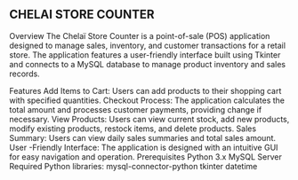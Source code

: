 ## CHELAI STORE COUNTER
Overview
The Chelaï Store Counter is a point-of-sale (POS) application designed to manage sales, inventory, and customer transactions for a retail store. The application features a user-friendly interface built using Tkinter and connects to a MySQL database to manage product inventory and sales records.

Features
Add Items to Cart: Users can add products to their shopping cart with specified quantities.
Checkout Process: The application calculates the total amount and processes customer payments, providing change if necessary.
View Products: Users can view current stock, add new products, modify existing products, restock items, and delete products.
Sales Summary: Users can view daily sales summaries and total sales amount.
User -Friendly Interface: The application is designed with an intuitive GUI for easy navigation and operation.
Prerequisites
Python 3.x
MySQL Server
Required Python libraries:
mysql-connector-python
tkinter
datetime